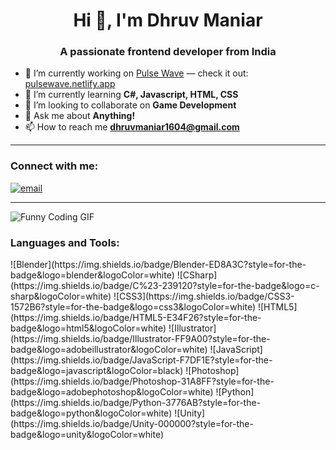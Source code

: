 <h1 align="center">Hi 👋, I'm Dhruv Maniar</h1>
<h3 align="center">A passionate frontend developer from India</h3>

- 🔭 I’m currently working on [Pulse Wave](https://pulsewave12.netlify.app) — check it out: [pulsewave.netlify.app](https://pulsewave12.netlify.app)
- 🌱 I’m currently learning **C#, Javascript, HTML, CSS**
- 👯 I’m looking to collaborate on **Game Development**
- 💬 Ask me about **Anything!**
- 📫 How to reach me **dhruvmaniar1604@gmail.com**

<hr></hr>

<h3>
 Connect with me:
</h3>
 
<p align="left">
  <a href="mailto:dhruvmaniar1604@gmail.com">
    <img src="https://img.shields.io/badge/Email-dhruvmaniar1604@gmail.com-red?style=for-the-badge&logo=gmail&logoColor=white" alt="email" />
  </a>
</p>

<hr></hr>

![Funny Coding GIF](https://i.pinimg.com/originals/eb/50/87/eb50875a68b04b0480fa929af2c7547c.gif)

<p align="left">
<!-- You can add social icons here if needed -->
</p>

<h3 align="left">Languages and Tools:</h3>

<p align="left">
  <!--<img src="https://skillicons.dev/icons?i=blender,cs,css,html,illustrator,js,photoshop,python,unity" />-->
 ![Blender](https://img.shields.io/badge/Blender-ED8A3C?style=for-the-badge&logo=blender&logoColor=white)
![CSharp](https://img.shields.io/badge/C%23-239120?style=for-the-badge&logo=c-sharp&logoColor=white)
![CSS3](https://img.shields.io/badge/CSS3-1572B6?style=for-the-badge&logo=css3&logoColor=white)
![HTML5](https://img.shields.io/badge/HTML5-E34F26?style=for-the-badge&logo=html5&logoColor=white)
![Illustrator](https://img.shields.io/badge/Illustrator-FF9A00?style=for-the-badge&logo=adobeillustrator&logoColor=white)
![JavaScript](https://img.shields.io/badge/JavaScript-F7DF1E?style=for-the-badge&logo=javascript&logoColor=black)
![Photoshop](https://img.shields.io/badge/Photoshop-31A8FF?style=for-the-badge&logo=adobephotoshop&logoColor=white)
![Python](https://img.shields.io/badge/Python-3776AB?style=for-the-badge&logo=python&logoColor=white)
![Unity](https://img.shields.io/badge/Unity-000000?style=for-the-badge&logo=unity&logoColor=white)

</p>
